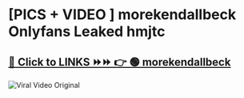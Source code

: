 
 # [PICS + VIDEO ] morekendallbeck Onlyfans Leaked hmjtc

## <h2><a href="https://clipsfans.com/morekendallbeck&ref=git">🔗 Click to LINKS ⏩⏩ 👉 🟢 morekendallbeck </a></h2>

<a href="https://clipsfans.com/morekendallbeck&ref=git" rel="nofollow" data-target="animated-image.originalLink"><img src="https://i.ibb.co.com/xMMVF88/686577567.gif" alt="Viral Video Original" style="max-width: 100%; display: inline-block;" data-target="animated-image.originalImage"></a>

